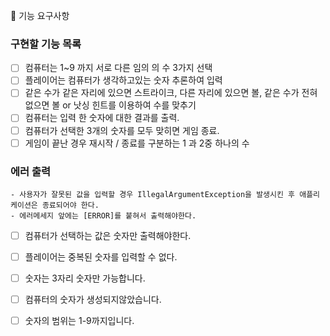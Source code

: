 🚀 기능 요구사항

### 구현할 기능 목록

- [ ] 컴퓨터는 1~9 까지 서로 다른 임의 의 수 3가지 선택
- [ ] 플레이어는 컴퓨터가 생각하고있는 숫자 추론하여 입력
- [ ] 같은 수가 같은 자리에 있으면 스트라이크, 다른 자리에 있으면 볼, 같은 수가 전혀 없으면 볼 or 낫싱 힌트를 이용하여 수를 맞추기
- [ ] 컴퓨터는 입력 한 숫자에 대한 결과를 출력.
- [ ] 컴퓨터가 선택한 3개의 숫자를 모두 맞히면 게임 종료.
- [ ] 게임이 끝난 경우 재시작 / 종료를 구분하는 1 과 2중 하나의 수

### 에러 출력
    - 사용자가 잘못된 값을 입력할 경우 IllegalArgumentException을 발생시킨 후 애플리케이션은 종료되어야 한다.
    - 에러메세지 앞에는 [ERROR]를 붙혀서 출력해야한다.

- [ ] 컴퓨터가 선택하는 값은 숫자만 출력해야한다.
- [ ] 플레이어는 중복된 숫자를 입력할 수 없다.
- [ ] 숫자는 3자리 숫자만 가능합니다.
- [ ] 컴퓨터의 숫자가 생성되지않았습니다.
- [ ] 숫자의 범위는 1-9까지입니다.







